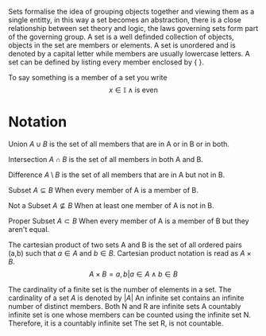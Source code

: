 Sets formalise the idea of grouping objects together and viewing them as a single entitty, in this way a set becomes an abstraction, there is a close relationship between set theory and logic, the laws governing sets form part of the governing group. A set is a well definded collection of objects, objects in the set are members or elements. A set is unordered and is denoted by a capital letter while members are usually lowercase letters. A set can be defined by listing every member enclosed by { }.

To say something is a member of a set you write $$x \in \mathbb{I} \wedge \text{is even}$$

# Notation
Union
$A \cup B$ is the set of all members that are in A or in B or in both.

Intersection
$A \cap B$ is the set of all members in both A and B.

Difference
$A \setminus B$ is the set of all members that are in A but not in B.

Subset
$A \subseteq B$
When every member of A is a member of B.

Not a Subset
$A \nsubseteq B$
When at least one member of A is not in B.

Proper Subset
$A \subset B$
When every member of A is a member of B but they aren't equal.

The cartesian product of two sets A and B is the set of all ordered pairs (a,b) such that $a \in A$ and $b \in B$. Cartesian product notation is read as $A \times B$.
$$A \times B = {a,b} | a \in A \wedge b \in B$$

The cardinality of a finite set is the number of elements in a set. The cardinality of a set $A$ is denoted by $|A|$ An infinite set contains an infinite number of distinct members. Both N and R are infinite sets A countably infinite set is one whose members can be counted using the infinite set N. Therefore, it is a countably infinite set The set R, is not countable.